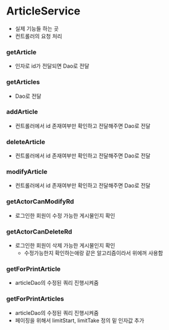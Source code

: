 # ArticleService

* 실제 기능들 하는 곳
* 컨트롤러의 요청 처리

### getArticle

* 인자로 id가 전달되면 Dao로 전달

### getArticles

* Dao로 전달

### addArticle

* 컨트롤러에서 id 존재여부만 확인하고 전달해주면 Dao로 전달

### deleteArticle

* 컨트롤러에서 id 존재여부만 확인하고 전달해주면 Dao로 전달

### modifyArticle

* 컨트롤러에서 id 존재여부만 확인하고 전달해주면 Dao로 전달

### getActorCanModifyRd

* 로그인한 회원이 수정 가능한 게시물인지 확인

### getActorCanDeleteRd

* 로그인한 회원이 삭제 가능한 게시물인지 확인
  * 수정가능한지 확인하는애랑 같은 알고리즘이라서 위에꺼 사용함

### getForPrintArticle

* articleDao의 수정된 쿼리 진행시켜줌

### getForPrintArticles

* articleDao의 수정된 쿼리 진행시켜줌
* 페이징을 위해서 limitStart, limitTake 정의 밑 인자값 추가

